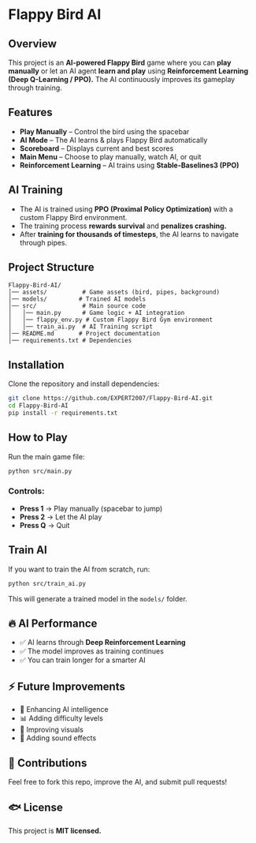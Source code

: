 # Flappy Bird AI 

## Overview  
This project is an **AI-powered Flappy Bird** game where you can **play manually** or let an AI agent **learn and play** using **Reinforcement Learning (Deep Q-Learning / PPO).** The AI continuously improves its gameplay through training.  

## Features  
-  **Play Manually** – Control the bird using the spacebar 
-  **AI Mode** – The AI learns & plays Flappy Bird automatically 
-  **Scoreboard** – Displays current and best scores 
-  **Main Menu** – Choose to play manually, watch AI, or quit  
-  **Reinforcement Learning** – AI trains using **Stable-Baselines3 (PPO)**  

## AI Training  
- The AI is trained using **PPO (Proximal Policy Optimization)** with a custom Flappy Bird environment.  
- The training process **rewards survival** and **penalizes crashing.**  
- After **training for thousands of timesteps**, the AI learns to navigate through pipes.  

## Project Structure  
```
Flappy-Bird-AI/
│── assets/          # Game assets (bird, pipes, background)
│── models/         # Trained AI models
│── src/             # Main source code
│   │── main.py      # Game logic + AI integration
│   │── flappy_env.py # Custom Flappy Bird Gym environment
│   │── train_ai.py  # AI Training script
│── README.md       # Project documentation
│── requirements.txt # Dependencies
```

## Installation  
Clone the repository and install dependencies:  
```bash
git clone https://github.com/EXPERT2007/Flappy-Bird-AI.git
cd Flappy-Bird-AI
pip install -r requirements.txt
```

## How to Play  
Run the main game file:  
```bash
python src/main.py
```
### Controls:  
- **Press 1** → Play manually (spacebar to jump)  
- **Press 2** → Let the AI play  
- **Press Q** → Quit  

## Train AI  
If you want to train the AI from scratch, run:  
```bash
python src/train_ai.py
```
This will generate a trained model in the `models/` folder.  

## 🔥 AI Performance  
- ✅ AI learns through **Deep Reinforcement Learning**  
- ✅ The model improves as training continues  
- ✅ You can train longer for a smarter AI  

## ⚡ Future Improvements  
- 🚀 Enhancing AI intelligence  
- 📊 Adding difficulty levels  
- 🎨 Improving visuals  
- 🎵 Adding sound effects  

## 🤝 Contributions  
Feel free to fork this repo, improve the AI, and submit pull requests!  

## 🐟 License  
This project is **MIT licensed.**


